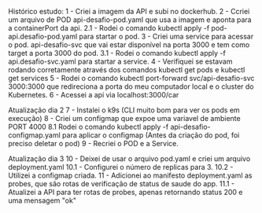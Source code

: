 Histórico estudo:
1 - Criei a imagem da API e subi no dockerhub.
2 - Ccriei um arquivo de POD api-desafio-pod.yaml que usa a imagem e aponta para a containerPort da api.
    2.1 - Rodei o comando kubectl apply -f pod-api.desafio-pod.yaml para startar o pod.
3 - Criei uma service para acessar o pod. api-desafio-svc que vai estar disponível na porta 3000 e tem como target a porta 3000 do pod.
    3.1 - Rodei o comando kubectl apply -f api.desafio-svc.yaml para startar a service.
4 - Verifiquei se estavam rodando corretamente através dos comandos kubectl get pods e kubectl get services
5 - Rodei o comando kubectl port-forward svc/api-desafio-svc 3000:3000 que redireciona a porta do meu computador local e o cluster do Kubernetes.
6 - Acessei a api via localhost:3000/car


Atualização dia 2
7 - Instalei o k9s (CLI muito bom para ver os pods em execução)
8 - Criei um configmap que expoe uma variavel de ambiente PORT 4000
    8.1 Rodei o comando  kubectl apply -f api-desafio-configmap.yaml para aplicar o configmap (Antes da criação do pod, foi preciso deletar o pod)
9 - Recriei o POD e a Service.


Atualização dia 3
10 - Deixei de usar o arquivo pod.yaml e criei um arquivo deployment.yaml
    10.1 - Configurei o número de replicas para 3.
    10.2 - Utilizei a configmap criada.
11 - Adicionei ao manifesto deployment.yaml as probes, que são rotas de verificação de status de saude do app.
    11.1 - Atualizei a API para ter rotas de probes, apenas retornando status 200 e uma mensagem "ok"

    